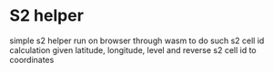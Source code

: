# S2 helper

simple s2 helper run on browser through wasm to do such s2 cell id calculation given latitude, longitude, level and reverse s2 cell id to coordinates